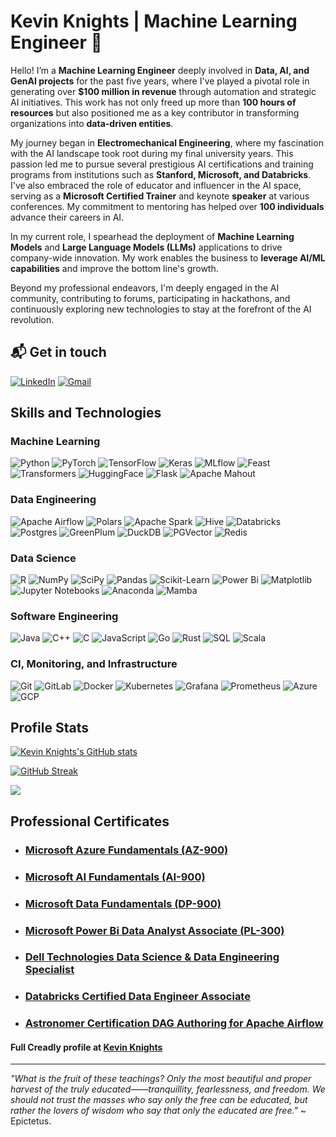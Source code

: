 # Kevin Knights | Machine Learning Engineer 🤖

Hello! I’m a **Machine Learning Engineer** deeply involved in **Data, AI, and GenAI projects** for the past five years, where I've played a pivotal role in generating over **$100 million in revenue** through automation and strategic AI initiatives. This work has not only freed up more than **100 hours of resources** but also positioned me as a key contributor in transforming organizations into **data-driven entities**.

My journey began in **Electromechanical Engineering**, where my fascination with the AI landscape took root during my final university years. This passion led me to pursue several prestigious AI certifications and training programs from institutions such as **Stanford, Microsoft, and Databricks**. I've also embraced the role of educator and influencer in the AI space, serving as a **Microsoft Certified Trainer** and keynote **speaker** at various conferences. My commitment to mentoring has helped over **100 individuals** advance their careers in AI.

In my current role, I spearhead the deployment of **Machine Learning Models** and **Large Language Models (LLMs)** applications to drive company-wide innovation. My work enables the business to **leverage AI/ML capabilities** and improve the bottom line's growth.

Beyond my professional endeavors, I'm deeply engaged in the AI community, contributing to forums, participating in hackathons, and continuously exploring new technologies to stay at the forefront of the AI revolution.

## 📬 Get in touch

[![LinkedIn](https://img.shields.io/badge/-Kevin%20Knights-blue?logo=linkedin)](https://www.linkedin.com/in/knightsk/)
[![Gmail](https://img.shields.io/badge/-kevin.k.knights-white?logo=gmail)](mailto:kevin.k.knights@gmail.com)

## Skills and Technologies

### Machine Learning

![Python](https://img.shields.io/badge/-Python-black?style=for-the-badge&logo=python)
![PyTorch](https://img.shields.io/badge/-PyTorch-black?style=for-the-badge&logo=pytorch)
![TensorFlow](https://img.shields.io/badge/-TensorFlow-black?style=for-the-badge&logo=tensorflow)
![Keras](https://img.shields.io/badge/-Keras-black?style=for-the-badge&logo=keras)
![MLflow](https://img.shields.io/badge/-MLflow-black?style=for-the-badge&logo=mlflow)
![Feast](https://img.shields.io/badge/-Feast-black?style=for-the-badge)
![Transformers](https://img.shields.io/badge/-Transformers-black?style=for-the-badge)
![HuggingFace](https://img.shields.io/badge/-HuggingFace-black?style=for-the-badge)
![Flask](https://img.shields.io/badge/-Flask-black?style=for-the-badge&logo=flask)
![Apache Mahout](https://img.shields.io/badge/-Apache%20Mahout-black?style=for-the-badge&logo=apache)

### Data Engineering

![Apache Airflow](https://img.shields.io/badge/-Apache%20Airflow-black?style=for-the-badge&logo=apacheairflow)
![Polars](https://img.shields.io/badge/-Polars-black?style=for-the-badge)
![Apache Spark](https://img.shields.io/badge/-Spark-black?style=for-the-badge&logo=apachespark)
![Hive](https://img.shields.io/badge/-Hive-black?style=for-the-badge&logo=apachehive)
![Databricks](https://img.shields.io/badge/-Databricks-black?style=for-the-badge&logo=databricks)
![Postgres](https://img.shields.io/badge/-PostgreSQL-black?style=for-the-badge&logo=postgresql)
![GreenPlum](https://img.shields.io/badge/-GreenPlum-black?style=for-the-badge)
![DuckDB](https://img.shields.io/badge/-DuckDB-black?style=for-the-badge)
![PGVector](https://img.shields.io/badge/-PGVector-black?style=for-the-badge)
![Redis](https://img.shields.io/badge/-Redis-black?style=for-the-badge&logo=redis)

### Data Science

![R](https://img.shields.io/badge/-R-black?style=for-the-badge&logo=r)
![NumPy](https://img.shields.io/badge/-NumPy-black?style=for-the-badge&logo=numpy)
![SciPy](https://img.shields.io/badge/-SciPy-black?style=for-the-badge&logo=scipy)
![Pandas](https://img.shields.io/badge/-Pandas-black?style=for-the-badge&logo=pandas)
![Scikit-Learn](https://img.shields.io/badge/-Scikit--Learn-black?style=for-the-badge&logo=scikit-learn)
![Power Bi](https://img.shields.io/badge/-Power%20Bi-black?style=for-the-badge&logo=powerbi)
![Matplotlib](https://img.shields.io/badge/-Matplotlib-black?style=for-the-badge)
![Jupyter Notebooks](https://img.shields.io/badge/-Jupyter-black?style=for-the-badge&logo=jupyter)
![Anaconda](https://img.shields.io/badge/-Anaconda-black?style=for-the-badge&logo=anaconda)
![Mamba](https://img.shields.io/badge/-Mamba-black?style=for-the-badge)

### Software Engineering

![Java](https://img.shields.io/badge/-Java-black?style=for-the-badge&logo=openjdk)
![C++](https://img.shields.io/badge/-C++-black?style=for-the-badge&logo=cplusplus)
![C](https://img.shields.io/badge/-C-black?style=for-the-badge&logo=c)
![JavaScript](https://img.shields.io/badge/-JavaScript-black?style=for-the-badge&logo=javascript)
![Go](https://img.shields.io/badge/-Go-black?style=for-the-badge&logo=go)
![Rust](https://img.shields.io/badge/-Rust-black?style=for-the-badge&logo=rust)
![SQL](https://img.shields.io/badge/-SQL-black?style=for-the-badge&logo=postgresql)
![Scala](https://img.shields.io/badge/-Scala-black?style=for-the-badge&logo=scala)

### CI, Monitoring, and Infrastructure

![Git](https://img.shields.io/badge/-Git-black?style=for-the-badge&logo=git)
![GitLab](https://img.shields.io/badge/-GitLab-black?style=for-the-badge&logo=gitlab)
![Docker](https://img.shields.io/badge/-Docker-black?style=for-the-badge&logo=docker)
![Kubernetes](https://img.shields.io/badge/-Kubernetes-black?style=for-the-badge&logo=kubernetes)
![Grafana](https://img.shields.io/badge/-Grafana-black?style=for-the-badge&logo=grafana)
![Prometheus](https://img.shields.io/badge/-Prometheus-black?style=for-the-badge&logo=prometheus)
![Azure](https://img.shields.io/badge/-Azure-black?style=for-the-badge&logo=microsoftazure)
![GCP](https://img.shields.io/badge/-GCP-black?style=for-the-badge&logo=googlecloud)

## Profile Stats

[![Kevin Knights's GitHub stats](https://github-readme-stats.vercel.app/api?username=kevinknights29&theme=dark)](https://github.com/anuraghazra/github-readme-stats)

[![GitHub Streak](https://streak-stats.demolab.com?user=kevinknights29&theme=dark)](https://git.io/streak-stats)

![](https://komarev.com/ghpvc/?username=kevinknights29&abbreviated=true)

## Professional Certificates

- ### [Microsoft Azure Fundamentals (AZ-900)](https://www.credly.com/earner/earned/badge/1593161f-d719-4f80-b186-7ccf876d3a32)

- ### [Microsoft AI Fundamentals (AI-900)](https://www.credly.com/earner/earned/badge/a93f30ad-ca7a-42e8-96b9-e42e30a69215)

- ### [Microsoft Data Fundamentals (DP-900)](https://www.credly.com/badges/66eb11fd-11d5-458d-8671-325357dfad9f)

- ### [Microsoft Power Bi Data Analyst Associate (PL-300)](https://www.credly.com/earner/earned/badge/325ad30d-5034-4922-8d57-b2b33f6faf34)

- ### [Dell Technologies Data Science & Data Engineering Specialist](https://www.credly.com/badges/2bfd8870-e2c9-45a4-8b84-44b11bb957d9)

- ### [Databricks Certified Data Engineer Associate](https://credentials.databricks.com/30eb8649-c06d-4bda-963c-62092e3e8c9d#gs.2lbt5n)

- ### [Astronomer Certification DAG Authoring for Apache Airflow](https://www.credly.com/earner/earned/badge/0fdb191d-70d7-437a-aae3-2e8e920d23f4)

#### Full Creadly profile at [Kevin Knights](https://www.credly.com/users/kevin-knights)

---

*"What is the fruit of these teachings? Only the most beautiful and proper harvest of the truly educated——tranquillity, fearlessness, and freedom. We should not trust the masses who say only the free can be educated, but rather the lovers of wisdom who say that only the educated are free."* ~ Epictetus.

